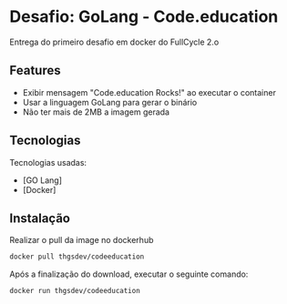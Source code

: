 # Desafio: GoLang - Code.education

Entrega do primeiro desafio em docker do FullCycle 2.o

## Features

- Exibir mensagem "Code.education Rocks!" ao executar o container
- Usar a linguagem GoLang para gerar o binário
- Não ter mais de 2MB a imagem gerada

## Tecnologias

Tecnologias usadas:

- [GO Lang] 
- [Docker] 

## Instalação

Realizar o pull da image no dockerhub

```sh
docker pull thgsdev/codeeducation
```

Após a finalização do download, executar o seguinte comando:

```sh
docker run thgsdev/codeeducation
```
